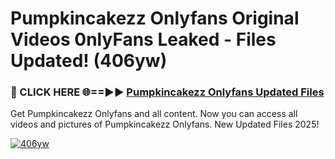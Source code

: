 # Pumpkincakezz Onlyfans Original Videos 0nlyFans Leaked - Files Updated! (406yw)

<h3>🔴 CLICK HERE 🌐==►► <a href="https://tinyurl.com/ehrbuxhb" rel="nofollow">Pumpkincakezz Onlyfans Updated Files</a></h3>

Get Pumpkincakezz Onlyfans and all content. Now you can access all videos and pictures of Pumpkincakezz Onlyfans. New Updated Files 2025!

[![406yw](https://i.imgur.com/lVYEuWS.gif)](https://tinyurl.com/ehrbuxhb)
